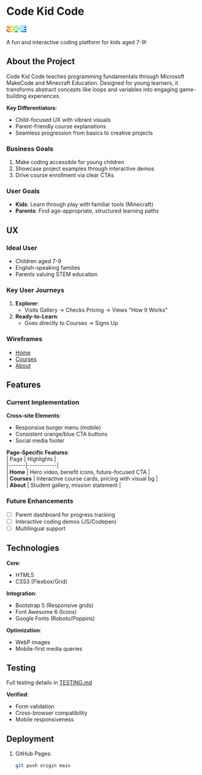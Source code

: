 # Code Kid Code  
![Code Kid Code Logo](assets/images/logo.png)  

A fun and interactive coding platform for kids aged 7-9!  

## About the Project  
Code Kid Code teaches programming fundamentals through Microsoft MakeCode and Minecraft Education. Designed for young learners, it transforms abstract concepts like loops and variables into engaging game-building experiences.  

**Key Differentiators**:  
- Child-focused UX with vibrant visuals  
- Parent-friendly course explanations  
- Seamless progression from basics to creative projects  

### Business Goals  
1. Make coding accessible for young children  
2. Showcase project examples through interactive demos  
3. Drive course enrollment via clear CTAs  

### User Goals  
- **Kids**: Learn through play with familiar tools (Minecraft)  
- **Parents**: Find age-appropriate, structured learning paths  

## UX  

### Ideal User  
- Children aged 7-9  
- English-speaking families  
- Parents valuing STEM education  

### Key User Journeys  
1. **Explorer**:  
   - Visits Gallery → Checks Pricing → Views "How It Works"  
2. **Ready-to-Learn**:  
   - Goes directly to Courses → Signs Up  

### Wireframes  
- [Home](wireframes/home.png)  
- [Courses](wireframes/courses.png)  
- [About](wireframes/about.png)  

## Features  

### Current Implementation  
**Cross-site Elements**:  
- Responsive burger menu (mobile)  
- Consistent orange/blue CTA buttons  
- Social media footer  

**Page-Specific Features**:  
| Page | Highlights |  
|-------|------------|  
| **Home** | Hero video, benefit icons, future-focused CTA |  
| **Courses** | Interactive course cards, pricing with visual bg |  
| **About** | Student gallery, mission statement |  

### Future Enhancements  
- [ ] Parent dashboard for progress tracking  
- [ ] Interactive coding demos (JS/Codepen)  
- [ ] Multilingual support  

## Technologies  
**Core**:  
- HTML5  
- CSS3 (Flexbox/Grid)  

**Integration**:  
- Bootstrap 5 (Responsive grids)  
- Font Awesome 6 (Icons)  
- Google Fonts (Roboto/Poppins)  

**Optimization**:  
- WebP images  
- Mobile-first media queries  

## Testing  
Full testing details in [TESTING.md](TESTING.md)  

**Verified**:  
- Form validation  
- Cross-browser compatibility  
- Mobile responsiveness  

## Deployment  
1. GitHub Pages:  
   ```bash
   git push origin main  
